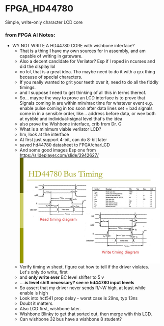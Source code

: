 # FPGA_HD44780
Simple, write-only character LCD core

### from FPGA AI Notes:
* WY NOT WRITE A HD44780 CORE with wishbone interface?
    * That is a thing I have my own sources for in assembly, and am capable of writing in gateware.
    * Also a decent candidate for Verilator? Esp if I roped in ncurses and did the display lol
    * no lol, that is a great idea. Tho maybe need to do it with a grx thing because of special characters.
    * If you really wanted to grit your teeth over it, need to do all the fiddly timings.
    * and I suppose I need to get thinking of all this in terms thereof.
    * So… maybe the way to prove an LCD interface is to prove that
Signals coming in are within min/max time for whatever event
e.g. enable pulse coming in too soon after data lines set = bad
signals come in in a sensible order, like… address before data, or wev
both at nybble and individual-signal level
that's the idea
    * also prove the Wishbone interface, crib from Dr. G
    * What is a minimum viable verilator LCD?
    * hm, look at the interface
    * At first just support 4-bit, can do 8-bit later
    * saved hd44780 datasheet to FPGA/charLCD
    * And some good images Esp one from https://slideplayer.com/slide/3942627/ 
    ![HD44780 timing diagrams](images/HD44780BusTimingdiagram.jpg)
    * Verify timing w sheet, figure out how to tell if the driver violates. Let's only do write, first
    * and **only write ever** BC level shifter to 5 v
    * ....**is level shift necessary? see re hd44780 input levels**
    * So assert that my driver never sends R/~W high, at least while enable is high
    * Look into hct541 prop delay - worst case is 29ns, typ 13ns
    * Doubt it matters.
    * Also LCD first, wishbone later.
    * Wishbone Blinky to get that sorted out, then merge with this LCD.
    * Can wishbone 32 bus have a wishbone 8 student?
